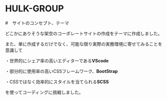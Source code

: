 # HULK-GROUP

#　サイトのコンセプト、テーマ

どこかにありそうな架空のコーポレートサイトの作成をテーマに作成しました。

また、単に作成するだけでなく、可能な限り実際の実務環境に寄せてみることを意識して

・世界的にシェア率の高いエディターである**VScode**

・部分的に使用率の高いCSSフレームワーク、**BootStrap**

・CSSではなく効率的にスタイルを当てられる**SCSS**

を使ってコーディングに挑戦しました。



